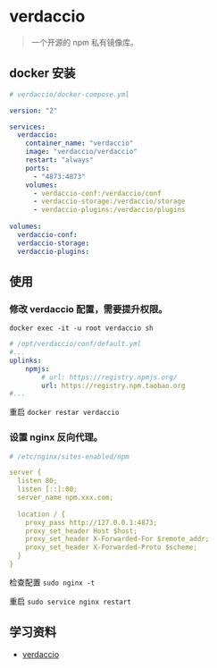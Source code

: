 # verdaccio

> 一个开源的 npm 私有镜像库。

## docker 安装

```yml
# verdaccio/docker-compose.yml

version: "2"

services:
  verdaccio:
    container_name: "verdaccio"
    image: "verdaccio/verdaccio"
    restart: "always"
    ports:
      - "4873:4873"
    volumes:
      - verdaccio-conf:/verdaccio/conf
      - verdaccio-storage:/verdaccio/storage
      - verdaccio-plugins:/verdaccio/plugins
      
volumes:
  verdaccio-conf:
  verdaccio-storage:
  verdaccio-plugins:
```

## 使用

### 修改 verdaccio 配置，需要提升权限。

```shell
docker exec -it -u root verdaccio sh
```

```yml
# /opt/verdaccio/conf/default.yml
#...
uplinks:
    npmjs:
        # url: https://registry.npmjs.org/
        url: https://registry.npm.taobao.org
#...
```

重启 `docker restar verdaccio`

### 设置 nginx 反向代理。

```yml
# /etc/nginx/sites-enabled/npm

server {
  listen 80;
  listen [::]:80;
  server_name npm.xxx.com;
 
  location / {
    proxy_pass http://127.0.0.1:4873;
    proxy_set_header Host $host;
    proxy_set_header X-Forwarded-For $remote_addr;
    proxy_set_header X-Forwarded-Proto $scheme;
  }
}
```

检查配置 `sudo nginx -t`

重启 `sudo service nginx restart`


## 学习资料

- [verdaccio](https://verdaccio.org/docs/zh-CN)

